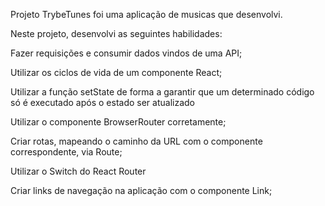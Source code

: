 Projeto TrybeTunes foi uma aplicação de musicas que desenvolvi.

Neste projeto, desenvolvi as seguintes habilidades:

Fazer requisições e consumir dados vindos de uma API;

Utilizar os ciclos de vida de um componente React;

Utilizar a função setState de forma a garantir que um determinado código só é executado após o estado ser atualizado

Utilizar o componente BrowserRouter corretamente;

Criar rotas, mapeando o caminho da URL com o componente correspondente, via Route;

Utilizar o Switch do React Router

Criar links de navegação na aplicação com o componente Link;

